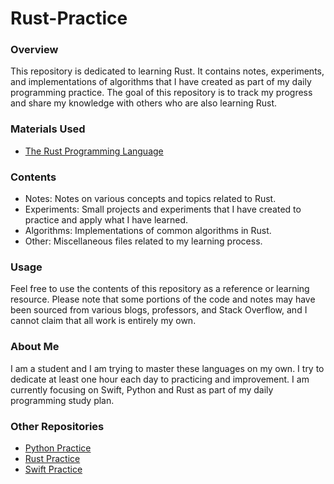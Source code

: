 # Rust-Practice
### Overview

This repository is dedicated to learning Rust. It contains notes, experiments, and implementations of algorithms that I have created as part of my daily programming practice. The goal of this repository is to track my progress and share my knowledge with others who are also learning Rust.

### Materials Used

- [The Rust Programming Language](https://doc.rust-lang.org/book/index.html)

### Contents

- Notes: Notes on various concepts and topics related to Rust.
- Experiments: Small projects and experiments that I have created to practice and apply what I have learned.
- Algorithms: Implementations of common algorithms in Rust.
- Other: Miscellaneous files related to my learning process.

### Usage
Feel free to use the contents of this repository as a reference or learning resource. Please note that some portions of the code and notes may have been sourced from various blogs, professors, and Stack Overflow, and I cannot claim that all work is entirely my own. 

### About Me
I am a student and I am trying to master these languages on my own. I try to dedicate at least one hour each day to practicing and improvement. I am currently focusing on Swift, Python and Rust as part of my daily programming study plan.

### Other Repositories
- [Python Practice](https://github.com/jackbodine/Python-Practice)
- [Rust Practice](https://github.com/jackbodine/Rust-Practice)
- [Swift Practice](https://github.com/jackbodine/Swift-Practice)
